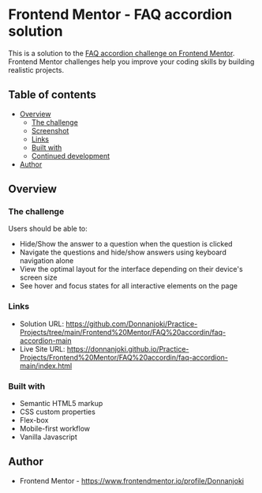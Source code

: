 # Frontend Mentor - FAQ accordion solution

This is a solution to the [FAQ accordion challenge on Frontend Mentor](https://www.frontendmentor.io/challenges/faq-accordion-wyfFdeBwBz). Frontend Mentor challenges help you improve your coding skills by building realistic projects.

## Table of contents

- [Overview](#overview)
  - [The challenge](#the-challenge)
  - [Screenshot](#screenshot)
  - [Links](#links)
  - [Built with](#built-with)
  - [Continued development](#continued-development)
- [Author](#author)

## Overview

### The challenge

Users should be able to:

- Hide/Show the answer to a question when the question is clicked
- Navigate the questions and hide/show answers using keyboard navigation alone
- View the optimal layout for the interface depending on their device's screen size
- See hover and focus states for all interactive elements on the page

### Links

- Solution URL: https://github.com/Donnanjoki/Practice-Projects/tree/main/Frontend%20Mentor/FAQ%20accordin/faq-accordion-main
- Live Site URL: https://donnanjoki.github.io/Practice-Projects/Frontend%20Mentor/FAQ%20accordin/faq-accordion-main/index.html

### Built with

- Semantic HTML5 markup
- CSS custom properties
- Flex-box
- Mobile-first workflow
- Vanilla Javascript

## Author

- Frontend Mentor - https://www.frontendmentor.io/profile/Donnanjoki
